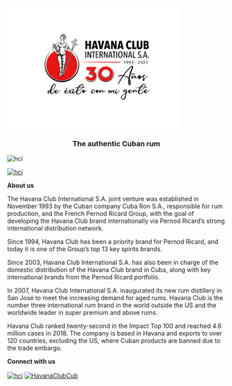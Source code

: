 <picture>
	<source width="400" media="(prefers-color-scheme: dark)" srcset="LOGO.png">
	<source width="400" media="(prefers-color-scheme: light)" srcset="LOGO.png">
	<img width="400" alt="LOGO" src="LOGO.png">
</picture>
<h3 align="center">The authentic Cuban rum</h3>

<p align="left"> <img src="https://komarev.com/ghpvc/?username=hci&label=Profile%20views&color=0e75b6&style=flat" alt="hci" /> </p>

<p align="left"> <a href="https://github.com/ryo-ma/github-profile-trophy"><img src="https://github-profile-trophy.vercel.app/?username=hci" alt="hci" /></a> </p>

**About us**

The Havana Club International S.A. joint venture was established in November 1993 by the Cuban company Cuba Ron S.A., responsible for rum production, and the French Pernod Ricard Group, with the goal of developing the Havana Club brand internationally via Pernod Ricard’s strong international distribution network. 

Since 1994, Havana Club has been a priority brand for Pernod Ricard, and today it is one of the Group’s top 13 key spirits brands. 

Since 2003, Havana Club International S.A. has also been in charge of the domestic distribution of the Havana Club brand in Cuba, along with key international brands from the Pernod Ricard portfolio. 

In 2007, Havana Club International S.A. inaugurated its new rum distillery in San José to meet the increasing demand for aged rums. Havana Club is the number three international rum brand in the world outside the US and the worldwide leader in super premium and above rums. 

Havana Club ranked twenty-second in the Impact Top 100 and reached 4.6 million cases in 2018. The company is based in Havana and exports to over 120 countries, excluding the US, where Cuban products are banned due to the trade embargo.

**Connect with us**

<p align="left">
<a href="https://www.linkedin.com/company/havana-club-international-s.a." target="blank"><img align="center" src="https://raw.githubusercontent.com/rahuldkjain/github-profile-readme-generator/master/src/images/icons/Social/linked-in-alt.svg" alt="hci" height="30" width="40" /></a>
<a href="https://www.facebook.com/HavanaClubCub" target="blank"><img align="center" src="https://raw.githubusercontent.com/rahuldkjain/github-profile-readme-generator/master/src/images/icons/Social/facebook.svg" alt="HavanaClubCub" height="30" width="40" /></a>
</p>


